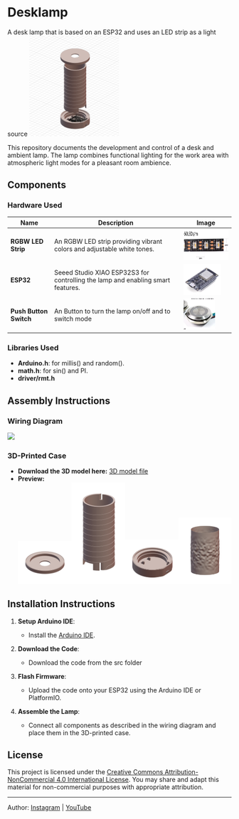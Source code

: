 # Desklamp
A desk lamp that is based on an ESP32 and uses an LED strip as a light source
<img src="../image/3dprint/3dprint_006.png" width="40%">

This repository documents the development and control of a desk and ambient lamp. The lamp combines functional lighting for the work area with atmospheric light modes for a pleasant room ambience.

## Components  

### Hardware Used  
| Name                  | Description                                                                                            | Image                                         |  
|-----------------------|--------------------------------------------------------------------------------------------------------|-----------------------------------------------|  
| **RGBW LED Strip** | An RGBW LED strip providing vibrant colors and adjustable white tones. | <img src="../image/components/LED_stripes.png" height="70px"> |  
| **ESP32** | Seeed Studio XIAO ESP32S3 for controlling the lamp and enabling smart features. | <img src="../image/components/esp32_dev.png" height="70px"> |  
| **Push Button Switch** | An Button to turn the lamp on/off and to switch mode  |  <img src="../image/components/button.png" height="70px"> |

### Libraries Used  
- **Arduino.h**: for millis() and random().
- **math.h**: for sin() and PI.
- **driver/rmt.h**

## Assembly Instructions  

### Wiring Diagram  
<img src="../images/wire-diagram.png" width="30%">  

### 3D-Printed Case
- **Download the 3D model here:** [3D model file](3dmodel)
- **Preview:**  
<img src="../image/3dprint/top_006.png" width="25%"><img src="../image/3dprint/main_006.png" width="25%"><img src="../image/3dprint/base_006.png" width="25%"><img src="../image/3dprint/cover_006.png" width="25%">

## Installation Instructions  

1. **Setup Arduino IDE**:  
   - Install the [Arduino IDE](https://www.arduino.cc/en/software).

2. **Download the Code**:  
   - Download the code from the src folder 

3. **Flash Firmware**:  
   - Upload the code onto your ESP32 using the Arduino IDE or PlatformIO.  

4. **Assemble the Lamp**:  
   - Connect all components as described in the wiring diagram and place them in the 3D-printed case.  

## License  
This project is licensed under the [Creative Commons Attribution-NonCommercial 4.0 International License](https://creativecommons.org/licenses/by-nc/4.0/). You may share and adapt this material for non-commercial purposes with appropriate attribution.  

---  

Author: [Instagram](https://www.instagram.com/j.kob.h/) | [YouTube](https://www.youtube.com/@jkobh)